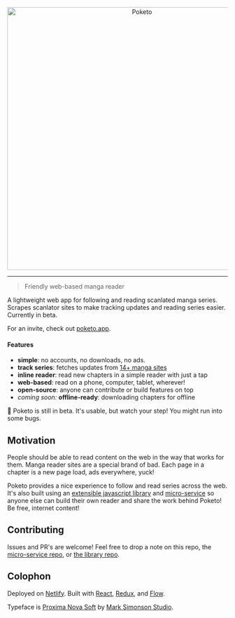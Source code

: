 <div align="center">
  <img width="600" src="https://cdn.rawgit.com/poketo/site/develop/.github/readme-header.svg" alt="Poketo" />
  <br />
</div>

---

> Friendly web-based manga reader

A lightweight web app for following and reading scanlated manga series. Scrapes scanlator sites to make tracking updates and reading series easier. Currently in beta.

For an invite, check out [poketo.app](https://poketo.app).

#### Features

* **simple**: no accounts, no downloads, no ads.
* **track series**: fetches updates from [14+ manga sites](https://github.com/poketo/node#supported-sites)
* **inline reader**: read new chapters in a simple reader with just a tap
* **web-based**: read on a phone, computer, tablet, wherever!
* **open-source**: anyone can contribute or build features on top
* _coming soon:_ **offline-ready**: downloading chapters for offline

:construction: Poketo is still in beta. It's usable, but watch your step! You might run into some bugs.

## Motivation

People should be able to read content on the web in the way that works for them. Manga reader sites are a special brand of bad. Each page in a chapter is a new page load, ads everywhere, yuck!

Poketo provides a nice experience to follow and read series across the web. It's also built using an [extensible javascript library](https://github.com/poketo/poketo) and [micro-service](https://github.com/poketo/service) so anyone else can build their own reader and share the work behind Poketo! Be free, internet content!

## Contributing

Issues and PR's are welcome! Feel free to drop a note on this repo, the [micro-service repo](https://github.com/poketo/service), or [the library repo](https://github.com/poketo/poketo).

## Colophon

Deployed on [Netlify](https://netlify.com). Built with [React](https://reactjs.org/), [Redux](https://redux.js.org/), and [Flow](https://flow.org/en/).

Typeface is [Proxima Nova Soft](https://www.marksimonson.com/fonts/view/proxima-soft) by [Mark Simonson Studio](https://www.marksimonson.com/).
